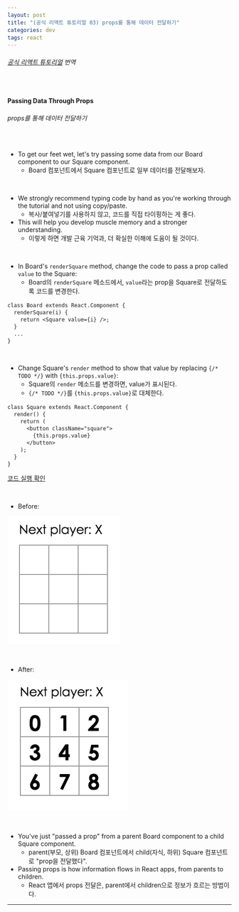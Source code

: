 ```yaml
---
layout: post
title: "(공식 리액트 튜토리얼 03) props를 통해 데이터 전달하기"
categories: dev
tags: react
---
```


###### [공식 리액트 튜토리얼](https://reactjs.org/tutorial/tutorial.html#passing-data-through-props) 번역

<br>

#### Passing Data Through Props

###### props를 통해 데이터 전달하기

<br>

- To get our feet wet, let's try passing some data from our Board component to our Square component.
  - Board 컴포넌트에서 Square 컴포넌트로 일부 데이터를 전달해보자.

<br>

- We strongly recommend typing code by hand as you're working through the tutorial and not using copy/paste.
  - 복사/붙여넣기를 사용하지 않고, 코드를 직접 타이핑하는 게 좋다.
- This will help you develop muscle memory and a stronger understanding.
  - 이렇게 하면 개발 근육 기억과, 더 확실한 이해에 도움이 될 것이다.

<br>

- In Board's `renderSquare` method, change the code to pass a prop called `value` to the Square:
  - Board의 `renderSquare` 메소드에서, `value`라는 prop을 Square로 전달하도록 코드를 변경한다.

```react
class Board extends React.Component {
  renderSquare(i) {
    return <Square value={i} />;
  }
  ...
}
```

<br>

- Change Square's `render` method to show that value by replacing `{/* TODO */}` with `{this.props.value}`:
  - Square의 `render` 메소드를 변경하면, value가 표시된다.
  - `{/* TODO */}`를 `{this.props.value}`로 대체한다.

```react
class Square extends React.Component {
  render() {
    return (
      <button className="square">
        {this.props.value}
      </button>
    );
  }
}
```

[코드 실행 확인](https://codepen.io/gaearon/pen/aWWQOG?editors=0010)

<br>

- Before:

![img](/assets/img/react-tutorial-03-01.png)

<br>

- After:

![img](/assets/img/react-tutorial-03-02.png)

<br>

- You've just "passed a prop" from a parent Board component to a child Square component.
  - parent(부모, 상위) Board 컴포넌트에서 child(자식, 하위) Square 컴포넌트로 "prop을 전달했다".
- Passing props is how information flows in React apps, from parents to children.
  - React 앱에서 props 전달은, parent에서 children으로 정보가 흐르는 방법이다.

------

<br>

<br>
